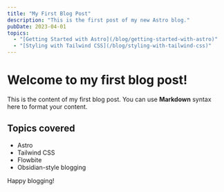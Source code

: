 ```yaml
---
title: "My First Blog Post"
description: "This is the first post of my new Astro blog."
pubDate: 2023-04-01
topics:
  - "[Getting Started with Astro](/blog/getting-started-with-astro)"
  - "[Styling with Tailwind CSS](/blog/styling-with-tailwind-css)"
---
```


# Welcome to my first blog post!

This is the content of my first blog post. You can use **Markdown** syntax here to format your content.

## Topics covered

- Astro
- Tailwind CSS
- Flowbite
- Obsidian-style blogging

Happy blogging!
